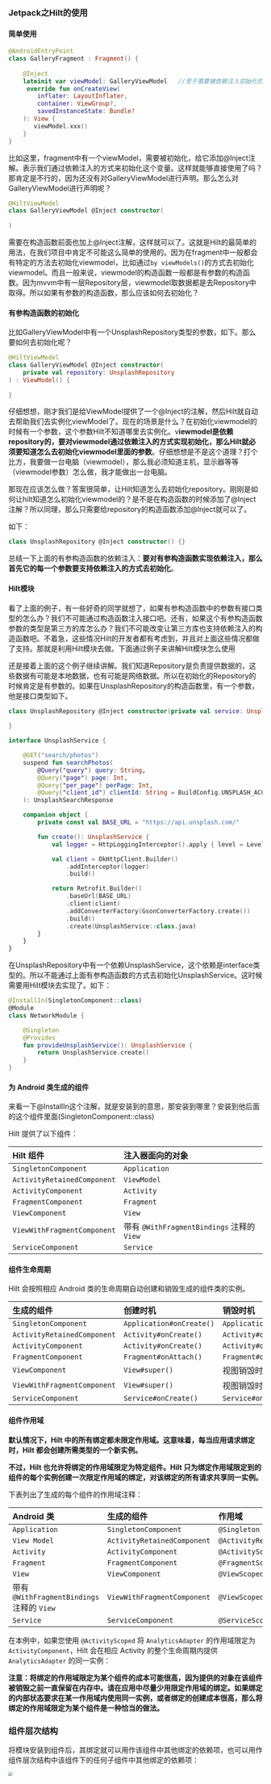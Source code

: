 ### Jetpack之Hilt的使用

#### 简单使用

```kotlin
@AndroidEntryPoint
class GalleryFragment : Fragment() {
	
    @Inject
    lateinit var viewModel: GalleryViewModel   //至于需要被依赖注入初始化的变量，不能是私有变量
     override fun onCreateView(
        inflater: LayoutInflater,
        container: ViewGroup?,
        savedInstanceState: Bundle?
    ): View {
       viewModel.xxx()
    }
}
```

比如这里，fragment中有一个viewModel，需要被初始化，给它添加@Inject注解。表示我们通过依赖注入的方式来初始化这个变量。这样就能够直接使用了吗？那肯定是不行的，因为还没有对GalleryViewModel进行声明。那么怎么对GalleryViewModel进行声明呢？

```kotlin
@HiltViewModel
class GalleryViewModel @Inject constructor(
    
) 
```

需要在构造函数前面也加上@Inject注解，这样就可以了。这就是Hilt的最简单的用法，在我们项目中肯定不可能这么简单的使用的。因为在fragment中一般都会有特定的方法去初始化viewmodel，比如通过`by viewModels()`的方式去初始化viewmodel。而且一般来说，viewmodel的构造函数一般都是有参数的构造函数。因为mvvm中有一层Repository层，viewmodel取数据都是去Repository中取得。所以如果有参数的构造函数，那么应该如何去初始化？

#### 有参构造函数的初始化

比如GalleryViewModel中有一个UnsplashRepository类型的参数，如下。那么要如何去初始化呢？

```kotlin
@HiltViewModel
class GalleryViewModel @Inject constructor(
    private val repository: UnsplashRepository
) : ViewModel() {
    
}
```

仔细想想，刚才我们是给ViewModel提供了一个@Inject的注解，然后Hilt就自动去帮助我们去实例化viewModel了。现在的场景是什么？在初始化viewmodel的时候有一个参数，这个参数Hilt不知道哪里去实例化。v**iewmodel是依赖repository的，要对viewmodel通过依赖注入的方式实现初始化，那么Hilt就必须要知道怎么去初始化viewmodel里面的参数**。仔细想想是不是这个道理？打个比方，我要做一台电脑（viewmodel），那么我必须知道主机，显示器等等（viewmodel参数）怎么做，我才能做出一台电脑。

那现在应该怎么做？答案很简单，让Hilt知道怎么去初始化repository。刚刚是如何让hilt知道怎么初始化viewmodel的？是不是在构造函数的时候添加了@Inject注解？所以同理，那么只需要给repository的构造函数添加@Inject就可以了。

如下：

```kotlin
class UnsplashRepository @Inject constructor() {}
```

总结一下上面的有参构造函数的依赖注入：**要对有参构造函数实现依赖注入，那么首先它的每一个参数要支持依赖注入的方式去初始化**。

#### Hilt模块

看了上面的例子，有一些好奇的同学就想了，如果有参构造函数中的参数有接口类型的怎么办？我们不可能通过构造函数注入接口吧。还有，如果这个有参构造函数参数的类型是第三方的库怎么办？我们不可能改变让第三方库也支持依赖注入的构造函数吧。不着急，这些情况Hilt的开发者都有考虑到，并且对上面这些情况都做了支持。那就是利用Hilt模块去做。下面通过例子来讲解Hilt模块怎么使用

还是接着上面的这个例子继续讲解。我们知道Repository是负责提供数据的，这些数据有可能是本地数据，也有可能是网络数据。所以在初始化的Repository的时候肯定是有参数的。如果在UnsplashRepository的构造函数里，有一个参数，他是接口类型如下。

```kotlin
class UnsplashRepository @Inject constructor(private val service: UnsplashService) {
    
}

interface UnsplashService {

    @GET("search/photos")
    suspend fun searchPhotos(
        @Query("query") query: String,
        @Query("page") page: Int,
        @Query("per_page") perPage: Int,
        @Query("client_id") clientId: String = BuildConfig.UNSPLASH_ACCESS_KEY
    ): UnsplashSearchResponse

    companion object {
        private const val BASE_URL = "https://api.unsplash.com/"

        fun create(): UnsplashService {
            val logger = HttpLoggingInterceptor().apply { level = Level.BASIC }

            val client = OkHttpClient.Builder()
                .addInterceptor(logger)
                .build()

            return Retrofit.Builder()
                .baseUrl(BASE_URL)
                .client(client)
                .addConverterFactory(GsonConverterFactory.create())
                .build()
                .create(UnsplashService::class.java)
        }
    }
}
```

在UnsplashRepository中有一个依赖UnsplashService，这个依赖是interface类型的。所以不能通过上面有参构造函数的方式去初始化UnsplashService。这时候需要用Hilt模块去实现了。如下：

```kotlin
@InstallIn(SingletonComponent::class)
@Module
class NetworkModule {

    @Singleton
    @Provides
    fun provideUnsplashService(): UnsplashService {
        return UnsplashService.create()
    }
}
```







#### 为 Android 类生成的组件

来看一下@InstallIn这个注解，就是安装到的意思，那安装到哪里？安装到他后面的这个组件里面(SingletonComponent::class)

Hilt 提供了以下组件：

| Hilt 组件                   | 注入器面向的对象                           |
| :-------------------------- | :----------------------------------------- |
| `SingletonComponent`        | `Application`                              |
| `ActivityRetainedComponent` | `ViewModel`                                |
| `ActivityComponent`         | `Activity`                                 |
| `FragmentComponent`         | `Fragment`                                 |
| `ViewComponent`             | `View`                                     |
| `ViewWithFragmentComponent` | 带有 `@WithFragmentBindings` 注释的 `View` |
| `ServiceComponent`          | `Service`                                  |

#### 组件生命周期

Hilt 会按照相应 Android 类的生命周期自动创建和销毁生成的组件类的实例。

| 生成的组件                  | 创建时机                 | 销毁时机                  |
| :-------------------------- | :----------------------- | :------------------------ |
| `SingletonComponent`        | `Application#onCreate()` | `Application#onDestroy()` |
| `ActivityRetainedComponent` | `Activity#onCreate()`    | `Activity#onDestroy()`    |
| `ActivityComponent`         | `Activity#onCreate()`    | `Activity#onDestroy()`    |
| `FragmentComponent`         | `Fragment#onAttach()`    | `Fragment#onDestroy()`    |
| `ViewComponent`             | `View#super()`           | 视图销毁时                |
| `ViewWithFragmentComponent` | `View#super()`           | 视图销毁时                |
| `ServiceComponent`          | `Service#onCreate()`     | `Service#onDestroy()`     |

#### 组件作用域

**默认情况下，Hilt 中的所有绑定都未限定作用域。这意味着，每当应用请求绑定时，Hilt 都会创建所需类型的一个新实例。**

**不过，Hilt 也允许将绑定的作用域限定为特定组件。Hilt 只为绑定作用域限定到的组件的每个实例创建一次限定作用域的绑定，对该绑定的所有请求共享同一实例。**

下表列出了生成的每个组件的作用域注释：

| Android 类                                 | 生成的组件                  | 作用域                   |
| :----------------------------------------- | :-------------------------- | :----------------------- |
| `Application`                              | `SingletonComponent`        | `@Singleton`             |
| `View Model`                               | `ActivityRetainedComponent` | `@ActivityRetainedScope` |
| `Activity`                                 | `ActivityComponent`         | `@ActivityScoped`        |
| `Fragment`                                 | `FragmentComponent`         | `@FragmentScoped`        |
| `View`                                     | `ViewComponent`             | `@ViewScoped`            |
| 带有 `@WithFragmentBindings` 注释的 `View` | `ViewWithFragmentComponent` | `@ViewScoped`            |
| `Service`                                  | `ServiceComponent`          | `@ServiceScoped`         |

在本例中，如果您使用 `@ActivityScoped` 将 `AnalyticsAdapter` 的作用域限定为 `ActivityComponent`，Hilt 会在相应 Activity 的整个生命周期内提供 `AnalyticsAdapter` 的同一实例：

**注意：将绑定的作用域限定为某个组件的成本可能很高，因为提供的对象在该组件被销毁之前一直保留在内存中。请在应用中尽量少用限定作用域的绑定。如果绑定的内部状态要求在某一作用域内使用同一实例，或者绑定的创建成本很高，那么将绑定的作用域限定为某个组件是一种恰当的做法。**

### 组件层次结构

将模块安装到组件后，其绑定就可以用作该组件中其他绑定的依赖项，也可以用作组件层次结构中该组件下的任何子组件中其他绑定的依赖项：

<img src="Jetpack%E4%B9%8BHilt%E7%9A%84%E4%BD%BF%E7%94%A8.assets/hilt-hierarchy.svg" style="zoom:50%;" />